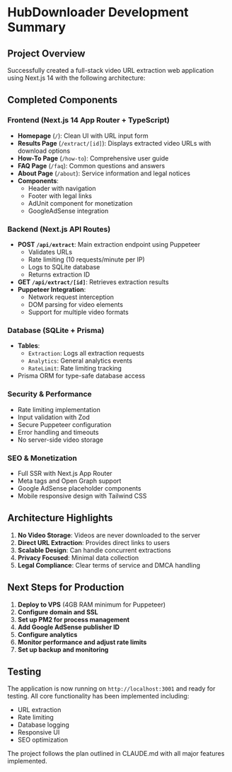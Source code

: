 # HubDownloader Development Summary

## Project Overview
Successfully created a full-stack video URL extraction web application using Next.js 14 with the following architecture:

## Completed Components

### Frontend (Next.js 14 App Router + TypeScript)
- **Homepage** (`/`): Clean UI with URL input form
- **Results Page** (`/extract/[id]`): Displays extracted video URLs with download options
- **How-To Page** (`/how-to`): Comprehensive user guide
- **FAQ Page** (`/faq`): Common questions and answers
- **About Page** (`/about`): Service information and legal notices
- **Components**:
  - Header with navigation
  - Footer with legal links
  - AdUnit component for monetization
  - GoogleAdSense integration

### Backend (Next.js API Routes)
- **POST `/api/extract`**: Main extraction endpoint using Puppeteer
  - Validates URLs
  - Rate limiting (10 requests/minute per IP)
  - Logs to SQLite database
  - Returns extraction ID
- **GET `/api/extract/[id]`**: Retrieves extraction results
- **Puppeteer Integration**: 
  - Network request interception
  - DOM parsing for video elements
  - Support for multiple video formats

### Database (SQLite + Prisma)
- **Tables**:
  - `Extraction`: Logs all extraction requests
  - `Analytics`: General analytics events
  - `RateLimit`: Rate limiting tracking
- Prisma ORM for type-safe database access

### Security & Performance
- Rate limiting implementation
- Input validation with Zod
- Secure Puppeteer configuration
- Error handling and timeouts
- No server-side video storage

### SEO & Monetization
- Full SSR with Next.js App Router
- Meta tags and Open Graph support
- Google AdSense placeholder components
- Mobile responsive design with Tailwind CSS

## Architecture Highlights

1. **No Video Storage**: Videos are never downloaded to the server
2. **Direct URL Extraction**: Provides direct links to users
3. **Scalable Design**: Can handle concurrent extractions
4. **Privacy Focused**: Minimal data collection
5. **Legal Compliance**: Clear terms of service and DMCA handling

## Next Steps for Production

1. **Deploy to VPS** (4GB RAM minimum for Puppeteer)
2. **Configure domain and SSL**
3. **Set up PM2 for process management**
4. **Add Google AdSense publisher ID**
5. **Configure analytics**
6. **Monitor performance and adjust rate limits**
7. **Set up backup and monitoring**

## Testing
The application is now running on `http://localhost:3001` and ready for testing. All core functionality has been implemented including:
- URL extraction
- Rate limiting
- Database logging
- Responsive UI
- SEO optimization

The project follows the plan outlined in CLAUDE.md with all major features implemented.